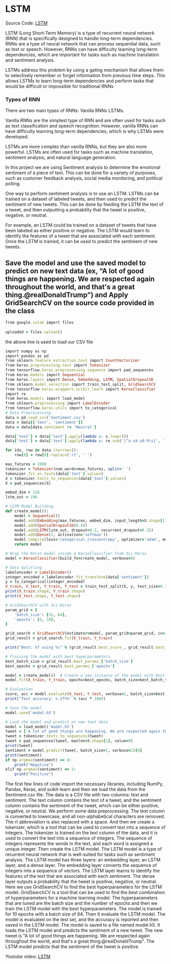 # LSTM

Source Code: [LSTM](LSTM.ipynb)

LSTM (Long Short-Term Memory) is a type of recurrent neural network (RNN) that is specifically designed to handle long-term dependencies. RNNs are a type of neural network that can process sequential data, such as text or speech. However, RNNs can have difficulty learning long-term dependencies, which are important for tasks such as machine translation and sentiment analysis.

LSTMs address this problem by using a gating mechanism that allows them to selectively remember or forget information from previous time steps. This allows LSTMs to learn long-term dependencies and perform tasks that would be difficult or impossible for traditional RNNs

### Types of RNN

There are two main types of RNNs:
 Vanilla RNNs 
 LSTMs.
 
Vanilla RNNs are the simplest type of RNN and are often used for tasks such as text classification and speech recognition. However, vanilla RNNs can have difficulty learning long-term dependencies, which is why LSTMs were developed.

LSTMs are more complex than vanilla RNNs, but they are also more powerful. LSTMs are often used for tasks such as machine translation, sentiment analysis, and natural language generation.

In this project we are using Sentiment analysis to determine the emotional sentiment of a piece of text. This can be done for a variety of purposes, such as customer feedback analysis, social media monitoring, and political polling.

One way to perform sentiment analysis is to use an LSTM. LSTMs can be trained on a dataset of labeled tweets, and then used to predict the sentiment of new tweets. This can be done by feeding the LSTM the text of a tweet, and then outputting a probability that the tweet is positive, negative, or neutral.

For example, an LSTM could be trained on a dataset of tweets that have been labeled as either positive or negative. The LSTM would learn to identify the features of a tweet that are associated with each sentiment. Once the LSTM is trained, it can be used to predict the sentiment of new tweets.

##  Save the model and use the saved model to predict on new text data (ex, “A lot of good things are happening. We are respected again throughout the world, and that's a great thing.@realDonaldTrump”) and Apply GridSearchCV on the source code provided in the class

```ruby
from google.colab import files
 
uploaded = files.upload()
```
the above line is used to load our CSV file


```ruby
import numpy as np
import pandas as pd
from sklearn.feature_extraction.text import CountVectorizer
from keras.preprocessing.text import Tokenizer
from tensorflow.keras.preprocessing.sequence import pad_sequences
from keras.models import Sequential
from keras.layers import Dense, Embedding, LSTM, SpatialDropout1D
from sklearn.model_selection import train_test_split, GridSearchCV
from tensorflow.keras.wrappers.scikit_learn import KerasClassifier
import re
from keras.models import load_model
from sklearn.preprocessing import LabelEncoder
from tensorflow.keras.utils import to_categorical
# Data Preprocessing
data = pd.read_csv('Sentiment.csv')
data = data[['text', 'sentiment']]
data = data[data.sentiment != 'Neutral']

data['text'] = data['text'].apply(lambda x: x.lower())
data['text'] = data['text'].apply(lambda x: re.sub('[^a-zA-z0-9\s]', '', x))

for idx, row in data.iterrows():
    row[0] = row[0].replace('rt', ' ')

max_fatures = 2000
tokenizer = Tokenizer(num_words=max_fatures, split=' ')
tokenizer.fit_on_texts(data['text'].values)
X = tokenizer.texts_to_sequences(data['text'].values)
X = pad_sequences(X)

embed_dim = 128
lstm_out = 196

# LSTM Model Building
def create_model():
    model = Sequential()
    model.add(Embedding(max_fatures, embed_dim, input_length=X.shape[1]))
    model.add(SpatialDropout1D(0.4))
    model.add(LSTM(lstm_out, dropout=0.2, recurrent_dropout=0.2))
    model.add(Dense(2, activation='softmax'))
    model.compile(loss='categorical_crossentropy', optimizer='adam', metrics=['accuracy'])
    return model

# Wrap the Keras model inside a KerasClassifier from Sci-Keras
model = KerasClassifier(build_fn=create_model, verbose=0)

# Data Splitting
labelencoder = LabelEncoder()
integer_encoded = labelencoder.fit_transform(data['sentiment'])
y = to_categorical(integer_encoded)
X_train, X_test, Y_train, Y_test = train_test_split(X, y, test_size=0.33, random_state=42)
print(X_train.shape, Y_train.shape)
print(X_test.shape, Y_test.shape)

# GridSearchCV with Sci-Keras
param_grid = {
    'batch_size': [32, 64],
    'epochs': [5, 10],
}

grid_search = GridSearchCV(estimator=model, param_grid=param_grid, cv=3)
grid_result = grid_search.fit(X_train, Y_train)

print("Best: %f using %s" % (grid_result.best_score_, grid_result.best_params_))

# Training the model with best hyperparameters
best_batch_size = grid_result.best_params_['batch_size']
best_epochs = grid_result.best_params_['epochs']

model = create_model()  # Create a new instance of the model with best hyperparameters
model.fit(X_train, Y_train, epochs=best_epochs, batch_size=best_batch_size, verbose=2)

# Evaluation
score, acc = model.evaluate(X_test, Y_test, verbose=2, batch_size=best_batch_size)
print("Test accuracy: %.2f%%" % (acc * 100))

# Save the model
model.save('model.h5')

# Load the model and predict on new text data
model = load_model('model.h5')
tweet = ['A lot of good things are happening. We are respected again throughout the world, and that''s a great thing.@realDonaldTrump']
tweet = tokenizer.texts_to_sequences(tweet)
tweet = pad_sequences(tweet, maxlen=X.shape[1], value=0)
print(tweet)
sentiment = model.predict(tweet, batch_size=1, verbose=1)[0]
print(sentiment)
if np.argmax(sentiment) == 0:
    print("Negative")
elif np.argmax(sentiment) == 1:
    print("Positive")

```

The first few lines of code import the necessary libraries, including NumPy, Pandas, Keras, and scikit-learn and then we load the data from the Sentiment.csv file. 
The data is a CSV file with two columns: text and sentiment. The text column contains the text of a tweet, and the sentiment column contains the sentiment of the tweet, which can be either positive, negative, or neutral.
We perform some data preprocessing. The text column is converted to lowercase, and all non-alphabetical characters are removed. The rt abbreviation is also replaced with a space.
And then we create a tokenizer, which is a tool that can be used to convert text into a sequence of integers. The tokenizer is trained on the text column of the data, and it is used to convert the text into a sequence of integers. The sequence of integers represents the words in the text, and each word is assigned a unique integer.
Then create the LSTM model. The LSTM model is a type of recurrent neural network that is well-suited for tasks such as sentiment analysis. The LSTM model has three layers: an embedding layer, an LSTM layer, and a dense layer. The embedding layer converts the sequence of integers into a sequence of vectors. The LSTM layer learns to identify the features of the text that are associated with each sentiment. The dense layer outputs a probability that the tweet is positive, negative, or neutral.
Here we use GridSearchCV to find the best hyperparameters for the LSTM model. GridSearchCV is a tool that can be used to find the best combination of hyperparameters for a machine learning model. The hyperparameters that are tuned are the batch size and the number of epochs and then we train the LSTM model with the best hyperparameters. The model is trained for 10 epochs with a batch size of 64.
Then It evaluate the LSTM model. The model is evaluated on the test set, and the accuracy is reported and then saved in the LSTM model. The model is saved to a file named model.h5.
It loads the LSTM model and predicts the sentiment of a new tweet. The new tweet is "A lot of good things are happening. We are respected again throughout the world, and that's a great thing.@realDonaldTrump". The LSTM model predicts that the sentiment of the tweet is positive.


Youtube video: [LSTM](https://youtu.be/5nP9uxAB-wM)

